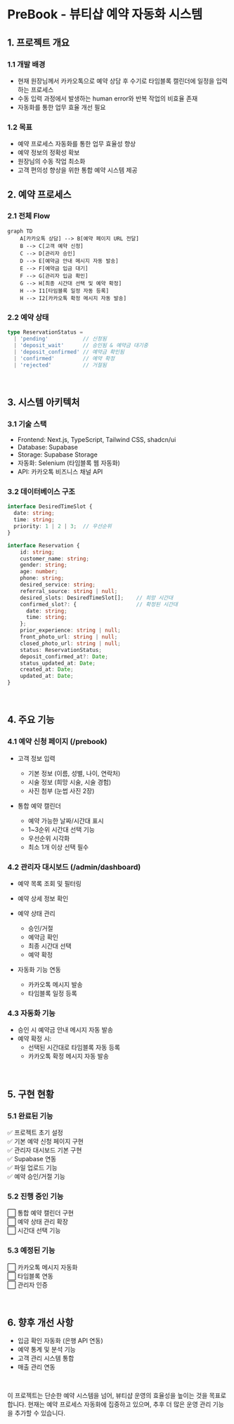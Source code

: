 # PreBook - 뷰티샵 예약 자동화 시스템

## 1. 프로젝트 개요

### 1.1 개발 배경
- 현재 원장님께서 카카오톡으로 예약 상담 후 수기로 타임블록 캘린더에 일정을 입력하는 프로세스
- 수동 입력 과정에서 발생하는 human error와 반복 작업의 비효율 존재
- 자동화를 통한 업무 효율 개선 필요

### 1.2 목표
- 예약 프로세스 자동화를 통한 업무 효율성 향상
- 예약 정보의 정확성 확보
- 원장님의 수동 작업 최소화
- 고객 편의성 향상을 위한 통합 예약 시스템 제공

## 2. 예약 프로세스

### 2.1 전체 Flow
```mermaid
graph TD
    A[카카오톡 상담] --> B[예약 페이지 URL 전달]
    B --> C[고객 예약 신청]
    C --> D[관리자 승인]
    D --> E[예약금 안내 메시지 자동 발송]
    E --> F[예약금 입금 대기]
    F --> G[관리자 입금 확인]
    G --> H[최종 시간대 선택 및 예약 확정]
    H --> I1[타임블록 일정 자동 등록]
    H --> I2[카카오톡 확정 메시지 자동 발송]
```

### 2.2 예약 상태
```typescript
type ReservationStatus = 
  | 'pending'           // 신청됨
  | 'deposit_wait'      // 승인됨 & 예약금 대기중
  | 'deposit_confirmed' // 예약금 확인됨
  | 'confirmed'         // 예약 확정
  | 'rejected'          // 거절됨
```

<br>

## 3. 시스템 아키텍처
### 3.1 기술 스택

- Frontend: Next.js, TypeScript, Tailwind CSS, shadcn/ui
- Database: Supabase
- Storage: Supabase Storage
- 자동화: Selenium (타임블록 웹 자동화)
- API: 카카오톡 비즈니스 채널 API

### 3.2 데이터베이스 구조
```typescript
interface DesiredTimeSlot {
  date: string;
  time: string;
  priority: 1 | 2 | 3;  // 우선순위
}

interface Reservation {
    id: string;
    customer_name: string;
    gender: string;
    age: number;
    phone: string;
    desired_service: string;
    referral_source: string | null;
    desired_slots: DesiredTimeSlot[];    // 희망 시간대
    confirmed_slot?: {                   // 확정된 시간대
      date: string;
      time: string;
    };
    prior_experience: string | null;
    front_photo_url: string | null;
    closed_photo_url: string | null;
    status: ReservationStatus;
    deposit_confirmed_at?: Date;
    status_updated_at: Date;
    created_at: Date;
    updated_at: Date;
}
```

<br>

## 4. 주요 기능
### 4.1 예약 신청 페이지 (/prebook)

- 고객 정보 입력

    - 기본 정보 (이름, 성별, 나이, 연락처)
    - 시술 정보 (희망 시술, 시술 경험)
    - 사진 첨부 (눈썹 사진 2장)


- 통합 예약 캘린더

    - 예약 가능한 날짜/시간대 표시
    - 1~3순위 시간대 선택 기능
    - 우선순위 시각화
    - 최소 1개 이상 선택 필수



### 4.2 관리자 대시보드 (/admin/dashboard)

- 예약 목록 조회 및 필터링
- 예약 상세 정보 확인

- 예약 상태 관리
    - 승인/거절
    - 예약금 확인
    - 최종 시간대 선택
    - 예약 확정


- 자동화 기능 연동
    - 카카오톡 메시지 발송
    - 타임블록 일정 등록



### 4.3 자동화 기능

- 승인 시 예약금 안내 메시지 자동 발송
- 예약 확정 시:
    - 선택된 시간대로 타임블록 자동 등록
    - 카카오톡 확정 메시지 자동 발송

<br>

## 5. 구현 현황
### 5.1 완료된 기능
✅ 프로젝트 초기 설정<br>
✅ 기본 예약 신청 페이지 구현<br>
✅ 관리자 대시보드 기본 구현<br>
✅ Supabase 연동<br>
✅ 파일 업로드 기능<br>
✅ 예약 승인/거절 기능<br>
### 5.2 진행 중인 기능
⬜ 통합 예약 캘린더 구현<br>
⬜ 예약 상태 관리 확장<br>
⬜ 시간대 선택 기능<br>
### 5.3 예정된 기능
⬜ 카카오톡 메시지 자동화<br>
⬜ 타임블록 연동<br>
⬜ 관리자 인증<br>

<br>

## 6. 향후 개선 사항

- 입금 확인 자동화 (은행 API 연동)
- 예약 통계 및 분석 기능
- 고객 관리 시스템 통합
- 매출 관리 연동

<br>

이 프로젝트는 단순한 예약 시스템을 넘어, 뷰티샵 운영의 효율성을 높이는 것을 목표로 합니다. 현재는 예약 프로세스 자동화에 집중하고 있으며, 추후 더 많은 운영 관리 기능을 추가할 수 있습니다.
